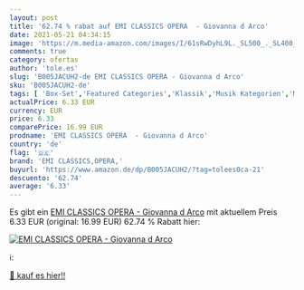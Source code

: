 ```yaml
---
layout: post
title: '62.74 % rabat auf EMI CLASSICS OPERA  - Giovanna d Arco'
date: 2021-05-21 04:34:15
image: 'https://m.media-amazon.com/images/I/61sRwDyhL9L._SL500_._SL400_.jpg'
comments: true
category: ofertas
author: 'tole.es'
slug: 'B005JACUH2-de EMI CLASSICS OPERA - Giovanna d Arco'
sku: 'B005JACUH2-de'
tags: [ 'Box-Set','Featured Categories','Klassik','Musik Kategorien','Musik-CDs & Vinyl','Oper','Oper, Operette & Lied','emi classics,opera,', ]
actualPrice: 6.33 EUR
currency: EUR
price: 6.33
comparePrice: 16.99 EUR
prodname: 'EMI CLASSICS OPERA  - Giovanna d Arco'
country: 'de'
flag: '🇩🇪'
brand: 'EMI CLASSICS,OPERA,'
buyurl: 'https://www.amazon.de/dp/B005JACUH2/?tag=tolees0ca-21'
descuento: '62.74'
average: '6.33'
---
```


Es gibt ein [EMI CLASSICS OPERA  - Giovanna d Arco](https://www.amazon.de/dp/B005JACUH2/?tag=tolees0ca-21) mit aktuellem Preis 6.33 EUR (original: 16.99 EUR) 62.74 % Rabatt hier:

[![EMI CLASSICS OPERA  - Giovanna d Arco](https://m.media-amazon.com/images/I/61sRwDyhL9L._SL500_._SL400_.jpg)](https://www.amazon.de/dp/B005JACUH2/?tag=tolees0ca-21)

ℹ️:


[🛒 kauf es hier!!](https://www.amazon.de/dp/B005JACUH2/?tag=tolees0ca-21)
